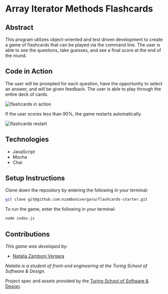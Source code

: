 # Array Iterator Methods Flashcards

## Abstract

This program utilizes object-oriented and test driven development to create a game of flashcards that can be played via the command line. The user is able to see the questions, take guesses, and see a final score at the end of the round.

## Code in Action

The user will be prompted for each question, have the opportunity to select an answer, and will be given feedback. The user is able to play through the entire deck of cards.

![flashcards in action](https://media.giphy.com/media/244ArSxqlW0sCKHnlJ/giphy.gif?cid=790b7611b3339563af5c8a51536c7ea563cbf331679ae48d&rid=giphy.gif&ct=g)

If the user scores less than 90%, the game restarts automatically.

![flashcards restart](https://user-images.githubusercontent.com/83611094/131061672-8e49076b-c3f2-4ffa-a061-65ee6a77a04e.png)

## Technologies

- JavaScript
- Mocha
- Chai

## Setup Instructions

Clone down the repository by entering the following in your terminal:

```bash
git clone git@github.com:nzambonivergara/flashcards-starter.git
```

To run the game, enter the following in your terminal:

```bash
node index.js
```

## Contributions

_This game was developed by:_

- [Natalia Zamboni Vergara](https://github.com/nzambonivergara)

_Natalia is a student of front-end engineering at the Turing School of Software & Design._

Project spec and assets provided by the [Turing School of Software & Design](https://turing.edu/).
